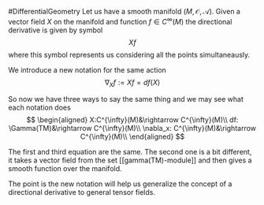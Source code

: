 #DifferentialGeometry
Let us have a smooth manifold $(M,\mathcal{O},\mathcal{A})$. Given a vector field $X$ on the manifold and function $f\in C^{\infty}(M)$ the directional derivative is given by symbol 
$$
Xf
$$
where this symbol represents us considering all the points simultaneausly. 

We introduce a new notation for the same action
$$
\nabla_{X}f := Xf = df(X)
$$

So now we have three ways to say the same thing and we may see what each notation does 
$$
\begin{aligned}
X:C^{\infty}(M)&\rightarrow C^{\infty}(M)\\
df: \Gamma(TM)&\rightarrow C^{\infty}(M)\\
\nabla_x: C^{\infty}(M)&\rightarrow C^{\infty}(M)\\
\end{aligned}
$$

The first and third equation are the same. The second one is a bit different, it takes a vector field from the set [[gamma(TM)-module]] and then gives a smooth function over the manifold. 

The point is the new notation will help us generalize the concept of a directional derivative to general tensor fields.